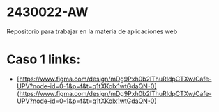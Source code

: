 # 2430022-AW
Repositorio para trabajar en la materia de aplicaciones web

# Caso 1 links: 

- [https://www.figma.com/design/mDg9Pxh0b2lThuRIdpCTXw/Cafe-UPV?node-id=0-1&p=f&t=q1tXKolx1wtGdaQN-0] (https://www.figma.com/design/mDg9Pxh0b2lThuRIdpCTXw/Cafe-UPV?node-id=0-1&p=f&t=q1tXKolx1wtGdaQN-0)

